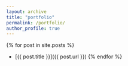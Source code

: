 ```yaml
---
layout: archive
title: "portfolio"
permalink: /portfolio/
author_profile: true
---
```


{% for post in site.posts %}
  - [{{ post.title }}]({{ post.url }})
{% endfor %}